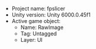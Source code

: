 <!-- UNITY CODE ASSIST INSTRUCTIONS START -->
- Project name: fpslicer
- Unity version: Unity 6000.0.45f1
- Active game object:
  - Name: RawImage
  - Tag: Untagged
  - Layer: UI
<!-- UNITY CODE ASSIST INSTRUCTIONS END -->